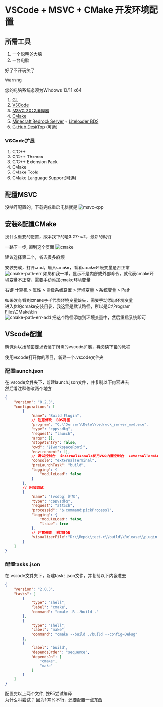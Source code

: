 # VSCode + MSVC + CMake 开发环境配置   

## 所需工具
1. 一个聪明的大脑
2. 一台电脑

好了不开玩笑了

> [!warning]
> 您的电脑系统必须为Windows 10/11 x64  

1. [Git]()
2. [VSCode]()
3. [MSVC 2022编译器]()
4. [CMake]()
5. [Minecraft Bedrock Server]() + [Liteloader BDS]() 
6. [GitHub DeskTop]() (可选)

### VSCode扩展
1. C/C++
2. C/C++ Themes
3. C/C++ Extension Pack
4. CMake
5. CMake Tools
6. CMake Language Support(可选)

## 配置MSVC
没啥可配置的，下载完成重启电脑就是
![msvc-cpp](../dev-env/img/msvc-cpp.png)

## 安装&配置CMake

没什么重要的配置，版本我下的是3.27-rc2，最新的就行

一路下一步, 直到这个页面
![cmake](../dev-env/img/cmake.png)

建议选择第二个，省去很多麻烦

安装完成，打开cmd，输入cmake，看看cmake环境变量是否正常
![cmake-path-err](../dev-env/img/cmake-path-err.png)
如果和我一样，显示不是内部或外部命令，就代表cmake环境变量不正常，需要手动添加cmake环境变量

右键 计算机 > 属性 > 高级系统设置 > 环境变量 > 系统变量 > Path

如果没有看到cmake字样代表环境变量缺失，需要手动添加环境变量   
进入你的cmake安装目录，我这里是默认路径，所以是C:\Program Files\CMake\bin    
![cmake-path-err-add](../dev-env/img/cmake-path-err-add.png)
把这个路径添加到环境变量中，然后重启系统即可   

## VScode配置
确保你以按前面要求安装了所需的vscode扩展，再阅读下面的教程  

使用vscode打开你的项目，新建一个.vscode文件夹

### 配置launch.json
在.vscode文件夹下，新建launch.json文件，并复制以下内容进去    
然后看注释修改两个地方   

```json
{
    "version": "0.2.0",
    "configurations": [
        {
            "name": "Build Plugin",
            // 注意修改  BDS路径
            "program": "C:\\Server\\Beta\\bedrock_server_mod.exe",
            "type": "cppvsdbg",
            "request": "launch",
            "args": [],
            "stopAtEntry": false,
            "cwd": "${workspaceRoot}",
            "environment": [],
            // 调试控制台  internalConsole使用VSC内置控制台  externalTerminal外部控制台
            "console": "externalTerminal",
            "preLaunchTask": "build",
            "logging": {
                "moduleLoad": false
            }
        },
        // 附加调试
        {
            "name": "(vsdbg) 附加",
            "type": "cppvsdbg",
            "request": "attach",
            "processId": "${command:pickProcess}",
            "logging": {
                "moduleLoad": false,
                "trace": true
            },
            // 注意修改  附加PDB
            "visualizerFile":"D:\\Repo\\test-c\\build\\Release\\plugin.pdb"
        }
    ]
}
```

### 配置tasks.json
在.vscode文件夹下，新建tasks.json文件，并复制以下内容进去    

```json
{
    "version": "2.0.0",
    "tasks": [
		{
			"type": "shell",
			"label": "cmake",
			"command": "cmake -B ./build ."
		},
		{
			"type": "shell",
			"label": "make",
			"command": "cmake --build ./build --config=Debug"
		},
		{
			"label": "build",
			"dependsOrder": "sequence",
			"dependsOn": [
				"cmake",
				"make"
			]
		}
	]
}
```

配置完以上两个文件, 按F5尝试编译   
为什么叫尝试？ 因为100%不行，还要配置一点东西   

